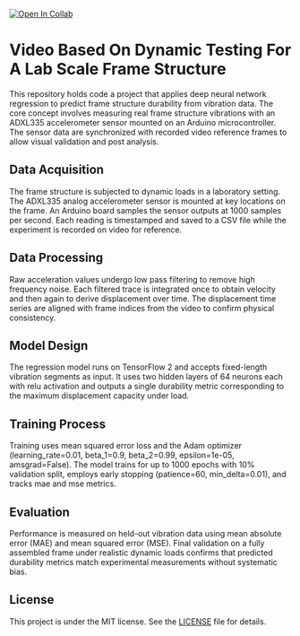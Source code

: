 [![Open In Collab](https://colab.research.google.com/assets/colab-badge.svg)](https://colab.research.google.com/github/atalaydenknalbant/ML-Displacement-Detection/blob/main/TF_Displacement.ipynb)

# Video Based On Dynamic Testing For A Lab Scale Frame Structure

This repository holds code a project that applies deep neural network regression to predict frame structure durability from vibration data. The core concept involves measuring real frame structure vibrations with an ADXL335 accelerometer sensor mounted on an Arduino microcontroller. The sensor data are synchronized with recorded video reference frames to allow visual validation and post analysis.

## Data Acquisition

The frame structure is subjected to dynamic loads in a laboratory setting. The ADXL335 analog accelerometer sensor is mounted at key locations on the frame. An Arduino board samples the sensor outputs at 1000 samples per second. Each reading is timestamped and saved to a CSV file while the experiment is recorded on video for reference.

## Data Processing

Raw acceleration values undergo low pass filtering to remove high frequency noise. Each filtered trace is integrated once to obtain velocity and then again to derive displacement over time. The displacement time series are aligned with frame indices from the video to confirm physical consistency.

## Model Design

The regression model runs on TensorFlow 2 and accepts fixed-length vibration segments as input. It uses two hidden layers of 64 neurons each with relu activation and outputs a single durability metric corresponding to the maximum displacement capacity under load.

## Training Process

Training uses mean squared error loss and the Adam optimizer (learning_rate=0.01, beta_1=0.9, beta_2=0.99, epsilon=1e-05, amsgrad=False). The model trains for up to 1000 epochs with 10% validation split, employs early stopping (patience=60, min_delta=0.01), and tracks mae and mse metrics.

## Evaluation

Performance is measured on held-out vibration data using mean absolute error (MAE) and mean squared error (MSE). Final validation on a fully assembled frame under realistic dynamic loads confirms that predicted durability metrics match experimental measurements without systematic bias.

## License

This project is under the MIT license. See the [LICENSE](LICENSE) file for details.
